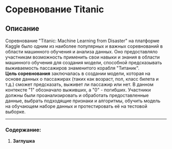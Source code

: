 # Соревнование Titanic

## Описание
Соревнование "Titanic: Machine Learning from Disaster" на платформе Kaggle было одним из наиболее популярных и важных соревнований в области машинного обучения и анализа данных. Оно предоставляло участникам возможность применить свои навыки и знания в области машинного обучения для создания модели, способной предсказывать выживаемость пассажиров знаменитого корабля "Титаник".\
**Цель соревнования** заключалась в создании модели, которая на основе данных о пассажирах (таких как возраст, пол, класс билета и т.д.) сможет предсказать, выживет ли пассажир или нет. В данном контексте "1" обозначало выживших, а "0" - погибших. Участники должны были проанализировать и обработать предоставленные данные, выбрать подходящие признаки и алгоритмы, обучить модель на обучающем наборе данных и протестировать её на тестовой выборке.
___
### Содержание:

1. **Заглушка**
